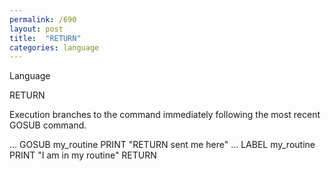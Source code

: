 ```yaml
---
permalink: /690
layout: post
title:  "RETURN"
categories: language
---
```

Language

RETURN

Execution branches to the command immediately following the most recent GOSUB command.


...
GOSUB my_routine
PRINT "RETURN sent me here"
...
LABEL my_routine
PRINT "I am in my routine"
RETURN

